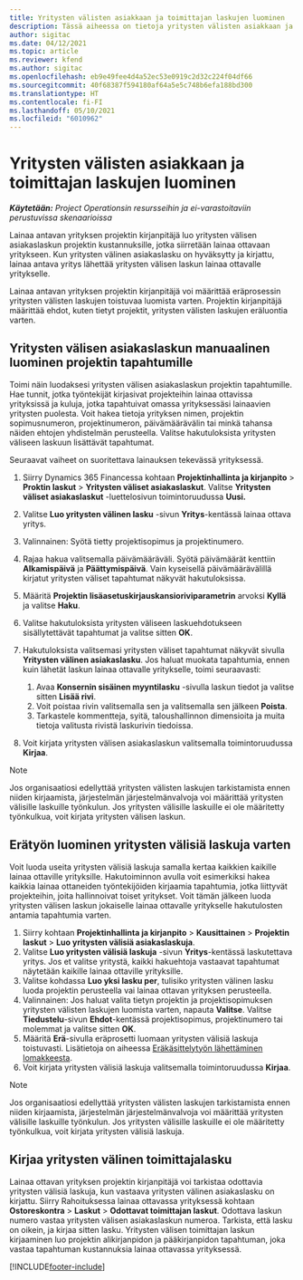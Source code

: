 ```yaml
---
title: Yritysten välisten asiakkaan ja toimittajan laskujen luominen
description: Tässä aiheessa on tietoja yritysten välisten asiakkaan ja toimittajan laskujen luomisesta.
author: sigitac
ms.date: 04/12/2021
ms.topic: article
ms.reviewer: kfend
ms.author: sigitac
ms.openlocfilehash: eb9e49fee4d4a52ec53e0919c2d32c224f04df66
ms.sourcegitcommit: 40f68387f594180af64a5e5c748b6efa188bd300
ms.translationtype: HT
ms.contentlocale: fi-FI
ms.lasthandoff: 05/10/2021
ms.locfileid: "6010962"
---
```

# <a name="create-intercompany-customer-and-vendor-invoices"></a>Yritysten välisten asiakkaan ja toimittajan laskujen luominen

_**Käytetään:** Project Operationsin resursseihin ja ei-varastoitaviin perustuvissa skenaarioissa_

Lainaa antavan yrityksen projektin kirjanpitäjä luo yritysten välisen asiakaslaskun projektin kustannuksille, jotka siirretään lainaa ottavaan yritykseen. Kun yritysten välinen asiakaslasku on hyväksytty ja kirjattu, lainaa antava yritys lähettää yritysten välisen laskun lainaa ottavalle yritykselle.

Lainaa antavan yrityksen projektin kirjanpitäjä voi määrittää eräprosessin yritysten välisten laskujen toistuvaa luomista varten. Projektin kirjanpitäjä määrittää ehdot, kuten tietyt projektit, yritysten välisten laskujen eräluontia varten.

## <a name="manually-create-an-intercompany-customer-invoice-for-project-transactions"></a>Yritysten välisen asiakaslaskun manuaalinen luominen projektin tapahtumille 

Toimi näin luodaksesi yritysten välisen asiakaslaskun projektin tapahtumille. Hae tunnit, jotka työntekijät kirjasivat projekteihin lainaa ottavissa yrityksissä ja kuluja, jotka tapahtuivat omassa yrityksessäsi lainaavien yritysten puolesta. Voit hakea tietoja yrityksen nimen, projektin sopimusnumeron, projektinumeron, päivämäärävälin tai minkä tahansa näiden ehtojen yhdistelmän perusteella. Valitse hakutuloksista yritysten väliseen laskuun lisättävät tapahtumat. 

Seuraavat vaiheet on suoritettava lainauksen tekevässä yrityksessä. 

1. Siirry Dynamics 365 Financessa kohtaan **Projektinhallinta ja kirjanpito** > **Proktin laskut** > **Yritysten väliset asiakaslaskut**. Valitse **Yritysten väliset asiakaslaskut** -luettelosivun toimintoruudussa **Uusi.**
2. Valitse **Luo yritysten välinen lasku** -sivun **Yritys**-kentässä lainaa ottava yritys.
3. Valinnainen: Syötä tietty projektisopimus ja projektinumero.
4. Rajaa hakua valitsemalla päivämääräväli. Syötä päivämäärät kenttiin **Alkamispäivä** ja **Päättymispäivä**. Vain kyseisellä päivämäärävälillä kirjatut yritysten väliset tapahtumat näkyvät hakutuloksissa.
5. Määritä **Projektin lisäasetuskirjauskansioriviparametrin** arvoksi **Kyllä** ja valitse **Haku**.
6. Valitse hakutuloksista yritysten väliseen laskuehdotukseen sisällytettävät tapahtumat ja valitse sitten **OK**.
7. Hakutuloksista valitsemasi yritysten väliset tapahtumat näkyvät sivulla **Yritysten välinen asiakaslasku**. Jos haluat muokata tapahtumia, ennen kuin lähetät laskun lainaa ottavalle yritykselle, toimi seuraavasti:
  
    1. Avaa **Konsernin sisäinen myyntilasku** -sivulla laskun tiedot ja valitse sitten **Lisää rivi**.
    2. Voit poistaa rivin valitsemalla sen ja valitsemalla sen jälkeen **Poista**.
    3. Tarkastele kommentteja, syitä, taloushallinnon dimensioita ja muita tietoja valitusta rivistä laskurivin tiedoissa.
    
8. Voit kirjata yritysten välisen asiakaslaskun valitsemalla toimintoruudussa **Kirjaa**.

> [!NOTE]
> Jos organisaatiosi edellyttää yritysten välisten laskujen tarkistamista ennen niiden kirjaamista, järjestelmän järjestelmänvalvoja voi määrittää yritysten välisille laskuille työnkulun. Jos yritysten välisille laskuille ei ole määritetty työnkulkua, voit kirjata yritysten välisen laskun.

## <a name="create-a-batch-job-for-intercompany-invoices"></a>Erätyön luominen yritysten välisiä laskuja varten

Voit luoda useita yritysten välisiä laskuja samalla kertaa kaikkien kaikille lainaa ottaville yrityksille. Hakutoiminnon avulla voit esimerkiksi hakea kaikkia lainaa ottaneiden työntekijöiden kirjaamia tapahtumia, jotka liittyvät projekteihin, joita hallinnoivat toiset yritykset. Voit tämän jälkeen luoda yritysten välisen laskun jokaiselle lainaa ottavalle yritykselle hakutulosten antamia tapahtumia varten.

1. Siirry kohtaan **Projektinhallinta ja kirjanpito** > **Kausittainen** > **Projektin laskut** > **Luo yritysten välisiä asiakaslaskuja**.
2. Valitse **Luo yritysten välisiä laskuja** -sivun **Yritys**-kentässä laskutettava yritys. Jos et valitse yritystä, kaikki hakuehtoja vastaavat tapahtumat näytetään kaikille lainaa ottaville yrityksille.
3. Valitse kohdassa **Luo yksi lasku per**, tulisiko yritysten välinen lasku luoda projektin perusteella vai lainaa ottavan yrityksen perusteella.
4. Valinnainen: Jos haluat valita tietyn projektin ja projektisopimuksen yritysten välisten laskujen luomista varten, napauta **Valitse**. Valitse **Tiedustelu**-sivun **Ehdot**-kentässä projektisopimus, projektinumero tai molemmat ja valitse sitten **OK**.
5. Määritä **Erä**-sivulla eräprosetti luomaan yritysten välisiä laskuja toistuvasti. Lisätietoja on aiheessa [Eräkäsittelytyön lähettäminen lomakkeesta](/dynamicsax-2012/appuser-itpro/submit-a-batch-processing-job-from-a-form).
6. Voit kirjata yritysten välisiä laskuja valitsemalla toimintoruudussa **Kirjaa**.

> [!NOTE]
> Jos organisaatiosi edellyttää yritysten välisten laskujen tarkistamista ennen niiden kirjaamista, järjestelmän järjestelmänvalvoja voi määrittää yritysten välisille laskuille työnkulun. Jos yritysten välisille laskuille ei ole määritetty työnkulkua, voit kirjata yritysten välisiä laskuja.

## <a name="post-the-intercompany-vendor-invoice"></a>Kirjaa yritysten välinen toimittajalasku

Lainaa ottavan yrityksen projektin kirjanpitäjä voi tarkistaa odottavia yritysten välisiä laskuja, kun vastaava yritysten välinen asiakaslasku on kirjattu. Siirry Rahoituksessa lainaa ottavassa yrityksessä kohtaan **Ostoreskontra** > **Laskut** > **Odottavat toimittajan laskut**. Odottava laskun numero vastaa yritysten välisen asiakaslaskun numeroa. Tarkista, että lasku on oikein, ja kirjaa sitten lasku. Yritysten välisen toimittajan laskun kirjaaminen luo projektin alikirjanpidon ja pääkirjanpidon tapahtuman, joka vastaa tapahtuman kustannuksia lainaa ottavassa yrityksessä.


[!INCLUDE[footer-include](../includes/footer-banner.md)]
